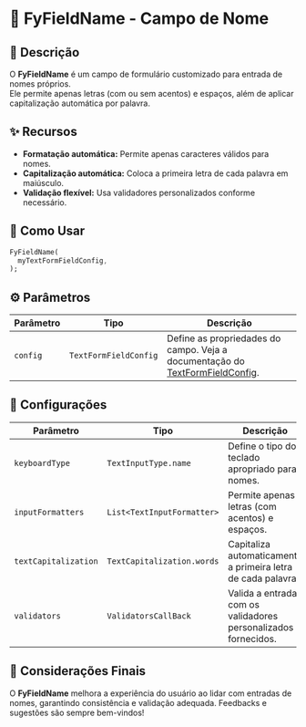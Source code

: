 # 🙋 FyFieldName - Campo de Nome

## 📖 Descrição

O **FyFieldName** é um campo de formulário customizado para entrada de nomes próprios.  
Ele permite apenas letras (com ou sem acentos) e espaços, além de aplicar capitalização automática por palavra.

## ✨ Recursos

- **Formatação automática:** Permite apenas caracteres válidos para nomes.
- **Capitalização automática:** Coloca a primeira letra de cada palavra em maiúsculo.
- **Validação flexível:** Usa validadores personalizados conforme necessário.

## 🚀 Como Usar

```dart
FyFieldName(
  myTextFormFieldConfig,
);
```

## ⚙️ Parâmetros

| Parâmetro | Tipo                  | Descrição                                                                                                                                               |
| --------- | --------------------- | ------------------------------------------------------------------------------------------------------------------------------------------------------- |
| `config`  | `TextFormFieldConfig` | Define as propriedades do campo. Veja a documentação do [TextFormFieldConfig](lib/components/text_form_fields/config/text_form_field_config/README.md). |

## 🔧 Configurações

| Parâmetro            | Tipo                       | Descrição                                                      |
| -------------------- | -------------------------- | -------------------------------------------------------------- |
| `keyboardType`       | `TextInputType.name`       | Define o tipo do teclado apropriado para nomes.                |
| `inputFormatters`    | `List<TextInputFormatter>` | Permite apenas letras (com acentos) e espaços.                 |
| `textCapitalization` | `TextCapitalization.words` | Capitaliza automaticamente a primeira letra de cada palavra.   |
| `validators`         | `ValidatorsCallBack`       | Valida a entrada com os validadores personalizados fornecidos. |

## 📌 Considerações Finais

O **FyFieldName** melhora a experiência do usuário ao lidar com entradas de nomes, garantindo consistência e validação adequada. Feedbacks e sugestões são sempre bem-vindos!